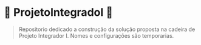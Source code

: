# :construction: ProjetoIntegradoI :construction: 

> Repositorio dedicado a construção da solução proposta na cadeira de Projeto Integrador I. Nomes e configurações são temporarias. 
